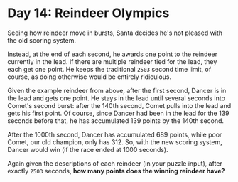 # Day 14: Reindeer Olympics

Seeing how reindeer move in bursts, Santa decides he's not pleased with the old scoring system.

Instead, at the end of each second, he awards one point to the reindeer currently in the lead.
If there are multiple reindeer tied for the lead, they each get one point.
He keeps the traditional `2503` second time limit, of course, as doing otherwise would be entirely ridiculous.

Given the example reindeer from above, after the first second, Dancer is in the lead and gets one point.
He stays in the lead until several seconds into Comet's second burst: after the 140th second, Comet pulls into the lead and gets his first point.
Of course, since Dancer had been in the lead for the 139 seconds before that, he has accumulated 139 points by the 140th second.

After the 1000th second, Dancer has accumulated 689 points, while poor Comet, our old champion, only has 312.
So, with the new scoring system, Dancer would win (if the race ended at 1000 seconds).

Again given the descriptions of each reindeer (in your puzzle input), after exactly `2503` seconds, **how many points does the winning reindeer have?**
